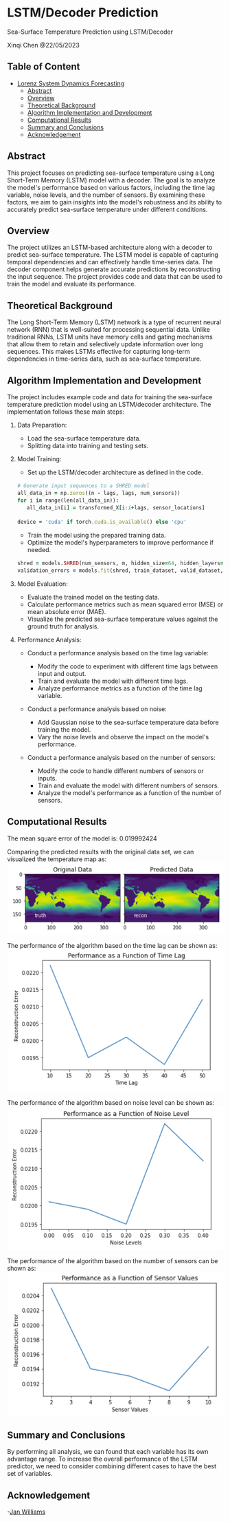 # LSTM/Decoder Prediction
Sea-Surface Temperature Prediction using LSTM/Decoder

</p>
Xinqi Chen @22/05/2023

## Table of Content
- [Lorenz System Dynamics Forecasting](#lorenz-system-dynamics-forecasting)
  - [Abstract](#abstract)
  - [Overview](#overview)
  - [Theoretical Background](#theoretical-background)
  - [Algorithm Implementation and Development](#algorithm-implementation-and-development)
  - [Computational Results](#computational-results)
  - [Summary and Conclusions](#summary-and-conclusions)
  - [Acknowledgement](#acknowledgement)

## Abstract
This project focuses on predicting sea-surface temperature using a Long Short-Term Memory (LSTM) model with a decoder. The goal is to analyze the model's performance based on various factors, including the time lag variable, noise levels, and the number of sensors. By examining these factors, we aim to gain insights into the model's robustness and its ability to accurately predict sea-surface temperature under different conditions.

## Overview
The project utilizes an LSTM-based architecture along with a decoder to predict sea-surface temperature. The LSTM model is capable of capturing temporal dependencies and can effectively handle time-series data. The decoder component helps generate accurate predictions by reconstructing the input sequence. The project provides code and data that can be used to train the model and evaluate its performance.

## Theoretical Background
The Long Short-Term Memory (LSTM) network is a type of recurrent neural network (RNN) that is well-suited for processing sequential data. Unlike traditional RNNs, LSTM units have memory cells and gating mechanisms that allow them to retain and selectively update information over long sequences. This makes LSTMs effective for capturing long-term dependencies in time-series data, such as sea-surface temperature.

## Algorithm Implementation and Development
The project includes example code and data for training the sea-surface temperature prediction model using an LSTM/decoder architecture. The implementation follows these main steps:

1. Data Preparation:
   - Load the sea-surface temperature data.
   - Splitting data into training and testing sets.

2. Model Training:
   - Set up the LSTM/decoder architecture as defined in the code.
   ```ruby
   # Generate input sequences to a SHRED model
   all_data_in = np.zeros((n - lags, lags, num_sensors))
   for i in range(len(all_data_in)):
      all_data_in[i] = transformed_X[i:i+lags, sensor_locations]

   device = 'cuda' if torch.cuda.is_available() else 'cpu'
   ```
   - Train the model using the prepared training data.
   - Optimize the model's hyperparameters to improve performance if needed.
   ```ruby
   shred = models.SHRED(num_sensors, m, hidden_size=64, hidden_layers=2, l1=350, l2=400, dropout=0.1).to(device)
   validation_errors = models.fit(shred, train_dataset, valid_dataset, batch_size=64, num_epochs=1000, lr=1e-3, verbose=True, patience=5)
   ```

3. Model Evaluation:
   - Evaluate the trained model on the testing data.
   - Calculate performance metrics such as mean squared error (MSE) or mean absolute error (MAE).
   - Visualize the predicted sea-surface temperature values against the ground truth for analysis.

4. Performance Analysis:
   - Conduct a performance analysis based on the time lag variable:
     - Modify the code to experiment with different time lags between input and output.
     - Train and evaluate the model with different time lags.
     - Analyze performance metrics as a function of the time lag variable.

   - Conduct a performance analysis based on noise:
     - Add Gaussian noise to the sea-surface temperature data before training the model.
     - Vary the noise levels and observe the impact on the model's performance.

   - Conduct a performance analysis based on the number of sensors:
     - Modify the code to handle different numbers of sensors or inputs.
     - Train and evaluate the model with different numbers of sensors.
     - Analyze the model's performance as a function of the number of sensors.


## Computational Results
The mean square error of the model is: 0.019992424

Comparing the predicted results with the original data set, we can visualized the temperature map as:
![map](https://github.com/Mmmo-C/LSTM-Decoder-Prediction/blob/main/results/1.png)

The performance of the algorithm based on the time lag can be shown as:
![tl](https://github.com/Mmmo-C/LSTM-Decoder-Prediction/blob/main/results/tl.png)

The performance of the algorithm based on noise level can be shown as:
![nl](https://github.com/Mmmo-C/LSTM-Decoder-Prediction/blob/main/results/nl.png)

The performance of the algorithm based on the number of sensors can be shown as:
![nv](https://github.com/Mmmo-C/LSTM-Decoder-Prediction/blob/main/results/sv.png)

## Summary and Conclusions
By performing all analysis, we can found that each variable has its own advantage range. To increase the overall performance of the LSTM predictor, we need to consider combining different cases to have the best set of variables. 

## Acknowledgement
-[Jan Williams](https://github.com/Jan-Williams/pyshred)
